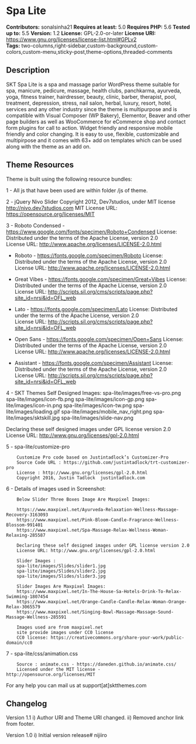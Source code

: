 # Spa Lite

**Contributors:** sonalsinha21
**Requires at least:** 5.0
**Requires PHP:**  5.6
**Tested up to:** 5.5
**Version:** 1.2
**License:** GPL-2.0-or-later
**License URI:** https://www.gnu.org/licenses/license-list.html#GPLv2  
**Tags:** two-columns,right-sidebar,custom-background,custom-colors,custom-menu,sticky-post,theme-options,threaded-comments

## Description

SKT Spa Lite is a spa and massage parlor WordPress theme suitable for spa, manicure, pedicure, massage, health clubs, panchkarma, ayurveda, yoga, fitness trainer, hairdresser, beauty, clinic, barber, therapist, pool, treatment, depression, stress, nail salon, herbal, luxury, resort, hotel, services and any other industry since the theme is multipurpose and is compatible with Visual Composer (WP Bakery), Elementor, Beaver and other page builders as well as WooCommerce for eCommerce shop and contact form plugins for call to action. Widget friendly and responsive mobile friendly and color changing. It is easy to use, flexible, customizable and multipirpose and it comes with 63+ add on templates which can be used along with the theme as an add on.
 
## Theme Resources

Theme is built using the following resource bundles:

1 - All js that have been used are within folder /js of theme.

2 -     jQuery Nivo Slider
	Copyright 2012, Dev7studios, under MIT license
	http://nivo.dev7studios.com
MIT License URL: https://opensource.org/licenses/MIT

3 - Roboto Condensed - https://www.google.com/fonts/specimen/Roboto+Condensed
	License: Distributed under the terms of the Apache License, version 2.0				
	License URL: http://www.apache.org/licenses/LICENSE-2.0.html
	
  - Roboto - https://fonts.google.com/specimen/Roboto
	License: Distributed under the terms of the Apache License, version 2.0				
	License URL: http://www.apache.org/licenses/LICENSE-2.0.html	
	
  - Great Vibes - https://fonts.google.com/specimen/Great+Vibes
	License: Distributed under the terms of the Apache License, version 2.0				
	License URL: http://scripts.sil.org/cms/scripts/page.php?site_id=nrsi&id=OFL_web	
	
  - Lato - https://fonts.google.com/specimen/Lato
	License: Distributed under the terms of the Apache License, version 2.0				
	License URL: http://scripts.sil.org/cms/scripts/page.php?site_id=nrsi&id=OFL_web
	
  - Open Sans - https://fonts.google.com/specimen/Open+Sans
	License: Distributed under the terms of the Apache License, version 2.0				
	License URL: http://www.apache.org/licenses/LICENSE-2.0.html
	
  - Assistant - https://fonts.google.com/specimen/Assistant
	License: Distributed under the terms of the Apache License, version 2.0				
	License URL: http://scripts.sil.org/cms/scripts/page.php?site_id=nrsi&id=OFL_web	
	
		
4 - SKT Themes Self Designed Images:
	spa-lite/images/free-vs-pro.png
	spa-lite/images/icon-fb.png
	spa-lite/images/icon-gp.png
	spa-lite/images/icon-in.png
	spa-lite/images/icon-tw.png
	spa-lite/images/loading.gif
	spa-lite/images/mobile_nav_right.png
	spa-lite/images/sktskill.jpg
	spa-lite/images/slide-nav.png
		
Declaring these self designed images under GPL license version 2.0
License URL: http://www.gnu.org/licenses/gpl-2.0.html
		
5 -     spa-lite/customize-pro	

		Customize Pro code based on Justintadlock’s Customizer-Pro 
		Source Code URL : https://github.com/justintadlock/trt-customizer-pro			
		License : http://www.gnu.org/licenses/gpl-2.0.html
		Copyright 2016, Justin Tadlock	justintadlock.com
		
6 -     Details of images used in Screenshot:
		
		Below Slider Three Boxes Image Are Maxpixel Images:
        
		https://www.maxpixel.net/Ayurveda-Relaxation-Wellness-Massage-Recovery-3163093
		https://www.maxpixel.net/Pink-Bloom-Candle-Fragrance-Wellness-Blossom-991401
		https://www.maxpixel.net/Spa-Massage-Relax-Wellness-Woman-Relaxing-285587
		
		Declaring these self designed images under GPL license version 2.0
		License URL: http://www.gnu.org/licenses/gpl-2.0.html
		
		Slider Images : 
		spa-lite/images/Slides/slider1.jpg
		spa-lite/images/Slides/slider2.jpg
		spa-lite/images/Slides/slider3.jpg
        
        Slider Images Are Maxpixel Images:  
		https://www.maxpixel.net/In-The-House-Sa-Hotels-Drink-To-Relax-Swimming-1807454    
		https://www.maxpixel.net/Orange-Candle-Candle-Relax-Woman-Orange-Relax-3065579
		https://www.maxpixel.net/Singing-Bowl-Massage-Massage-Sound-Massage-Wellness-285591
		
		Images used are from maxpixel.net
		site provide images under CC0 license
 		CC0 license: https://creativecommons.org/share-your-work/public-domain/cc0
        
7 -     spa-lite/css/animation.css 

		Source : animate.css - https://daneden.github.io/animate.css/
		Licensed under the MIT license - http://opensource.org/licenses/MIT
        
For any help you can mail us at support[at]sktthemes.com

## Changelog
Version 1.1
i)   Author URI and Theme URI changed.
ii)  Removed anchor link from footer.

Version 1.0
i)   Initial version release# nijiiro
